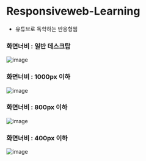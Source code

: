 # Responsiveweb-Learning

- 유튜브로 독학하는 반응형웹


### 화면너비 : 일반 데스크탑
![image](https://github.com/njy622/Responsiveweb-Learning/assets/139431528/72d132aa-25b4-444e-90a6-12c682aaa41e)

### 화면너비 : 1000px 이하
![image](https://github.com/njy622/Responsiveweb-Learning/assets/139431528/86c89195-9052-48c9-adf2-2b648854e040)

### 화면너비 : 800px 이하
![image](https://github.com/njy622/Responsiveweb-Learning/assets/139431528/afdb9f10-bcaf-41e6-8457-3b4ba8a4fd4a)

### 화면너비 : 400px 이하
![image](https://github.com/njy622/Responsiveweb-Learning/assets/139431528/a803f6a1-3843-4ecd-9ad2-31cac9ac88e0)
